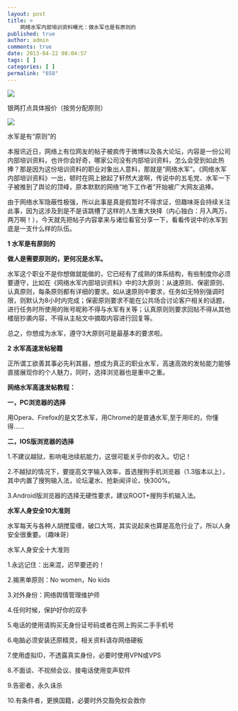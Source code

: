 ```yaml
---
layout: post
title: >
    网络水军内部培训资料曝光：做水军也是有原则的
published: true
author: admin
comments: true
date: 2013-04-22 08:04:57
tags: [ ]
categories: [ ]
permalink: "658"
---
```

![][1]

银两打点具体报价（按劳分配原则）

![][2]

水军是有“原则”的

本报讯近日，网络上有位网友的帖子被疯传于微博以及各大论坛，内容是一份公司内部培训资料，也许你会好奇，哪家公司没有内部培训资料，怎么会受到如此热捧？那是因为这份培训资料的职业对象出人意料，那就是“网络水军”。《网络水军内部培训资料》一出，顿时在网上掀起了轩然大波啊，传说中的五毛党、水军一下子被推到了舆论的顶峰，原本默默的网络“地下工作者”开始被广大网友追捧。

由于网络水军隐蔽性极强，所以此事是真是假暂时不得求证，但趣味哥会持续关注此事，因为这涉及到是不是该跳槽了这样的人生重大抉择（内心独白：月入两万，两万啊！），今天就先把帖子内容拿来与诸位看官分享一下，看看传说中的水军到底是一支什么样的队伍。

**1** **水军是有原则的**

**做人是需要原则的，更何况是水军。**

水军这个职业不是你想做就能做的，它已经有了成熟的体系结构，有些制度你必须要遵守，比如在《网络水军内部培训资料》中的3大原则：从速原则、保密原则、认真原则，每条原则都有详细的要求。如从速原则中要求，任务如无特别强调时限，则默认为8小时内完成；保密原则要求不能在公共场合讨论客户相关的话题，进行任务时所使用的账号昵称不得与水军有关等；认真原则则要求回帖不得从其他楼层抄袭内容，不得从主帖文中摘取内容进行回复等。

总之，你想成为水军，遵守3大原则可是最基本的要求啦。

**2** **水军高速发帖秘籍**

正所谓工欲善其事必先利其器，想成为真正的职业水军，高速高效的发帖能力能够直接展现你的个人魅力，同时，选择浏览器也是重中之重。

**网络水军高速发帖教程：**

**一，PC浏览器的选择**

用Opera、Firefox的是文艺水军，用Chrome的是普通水军,至于用IE的，你懂得……

**二，IOS版浏览器的选择**

1.不建议越狱，影响电池续航能力，这很可能关乎你的收入。切记！

2.不越狱的情况下，要提高文字输入效率，首选搜狗手机浏览器（1.3版本以上），其中内置了搜狗输入法，论坛灌水、抢新闻评论，快300%。

3.Android版浏览器的选择无硬性要求，建议ROOT+搜狗手机输入法。

**水军人身安全10大准则**

水军每天与各种人胡搅蛮缠，破口大骂，其实说起来也算是高危行业了，所以人身安全很重要。（趣味哥）

水军人身安全十大准则

1.永远记住：出来混，迟早要还的！

2.揭黑单原则：No women，No kids

3.对外身份：网络舆情管理维护师

4.任何时候，保护好你的双手

5.电话的使用请购买无身份证号码或者在网上购买二手手机号

6.电脑必须安装还原精灵，相关资料请存网络硬板

7.使用虚拟ID，不透露真实身份，必要时使用VPN或VPS

8.不面谈、不视频会议、接电话使用变声软件

9.告密者，永久诛杀

10.有条件者，更换国籍，必要时外交豁免权会救你

 [1]: http://yongz.com/yz/wp-content/uploads/2013/04/ori_516f8b07a5a27.jpeg
 [2]: http://yongz.com/yz/wp-content/uploads/2013/04/re_516f8b084f71e.jpg